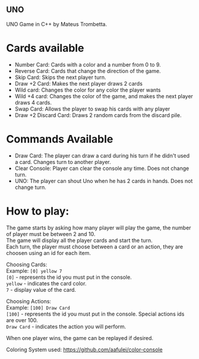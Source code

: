 ## UNO
UNO Game in C++ by Mateus Trombetta.

# Cards available
- Number Card: Cards with a color and a number from 0 to 9.
- Reverse Card: Cards that change the direction of the game.
- Skip Card: Skips the next player turn.
- Draw +2 Card: Makes the next player draws 2 cards
- Wild card: Changes the color for any color the player wants
- Wild +4 card: Changes the color of the game, and makes the next player draws 4 cards.
- Swap Card: Allows the player to swap his cards with any player
- Draw +2 Discard Card: Draws 2 random cards from the discard pile.

# Commands Available
- Draw Card: The player can draw a card during his turn if he didn't used a card. Changes turn to another player.     
- Clear Console: Player can clear the console any time. Does not change turn.    
- UNO: The player can shout Uno when he has 2 cards in hands. Does not change turn.   

# How to play:
The game starts by asking how many player will play the game, the number of player must be between 2 and 10.   
The game will display all the player cards and start the turn.   
Each turn, the player must choose between a card or an action, they are choosen using an id for each item.   

Choosing Cards:   
Example: `[0] yellow 7`   
`[0]` - represents the id you must put in the console.   
`yellow` - indicates the card color.  
`7` - display value of the card.   

Choosing Actions:   
Example: `[100] Draw Card`   
`[100]` - represents the id you must put in the console. Special actions ids are over 100.   
`Draw Card` - indicates the action you will perform.

When one player wins, the game can be replayed if desired.

Coloring System used: https://github.com/aafulei/color-console
